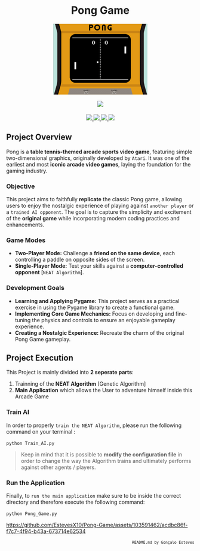 <p>
<div align="center">

# Pong Game
</div>
</p>

<p align="center" width="100%">
    <img src="./Pong Game/Assets/Pong_Game.gif" width="50%" height="50%" />
</p>

<div align="center">
    <a>
        <img src="https://img.shields.io/badge/Made%20with-Python-white?style=for-the-badge&logo=Python&logoColor=white">
    </a>
</div>

<br/>

<div align="center">
    <a href="https://github.com/EstevesX10/Pong-Game/blob/main/LICENSE">
        <img src="https://img.shields.io/github/license/EstevesX10/Pong-Game?style=flat&logo=gitbook&logoColor=white&label=License&color=white">
    </a>
    <a href="">
        <img src="https://img.shields.io/github/repo-size/EstevesX10/Pong-Game?style=flat&logo=googlecloudstorage&logoColor=white&logoSize=auto&label=Repository%20Size&color=white">
    </a>
    <a href="">
        <img src="https://img.shields.io/github/stars/EstevesX10/Pong-Game?style=flat&logo=adafruit&logoColor=white&logoSize=auto&label=Stars&color=white">
    </a>
    <a href="https://github.com/EstevesX10/Pong-Game/blob/main/DEPENDENCIES.md">
        <img src="https://img.shields.io/badge/Dependencies-DEPENDENCIES.md-white?style=flat&logo=anaconda&logoColor=white&logoSize=auto&color=white"> 
    </a>
</div>

## Project Overview

Pong is a **table tennis-themed arcade sports video game**, featuring simple two-dimensional graphics, originally developed by `Atari`. It was one of the earliest and most **iconic arcade video games**, laying the foundation for the gaming industry.

### Objective

This project aims to faithfully **replicate** the classic Pong game, allowing users to enjoy the nostalgic experience of playing against ``another player`` or a ``trained AI opponent``. The goal is to capture the simplicity and excitement of the **original game** while incorporating modern coding practices and enhancements.

### Game Modes

- **Two-Player Mode:** Challenge a **friend on the same device**, each controlling a paddle on opposite sides of the screen.
- **Single-Player Mode:** Test your skills against a **computer-controlled opponent** [`NEAT Algorithm`].

### Development Goals

- **Learning and Applying Pygame:** This project serves as a practical exercise in using the Pygame library to create a functional game.
- **Implementing Core Game Mechanics:** Focus on developing and fine-tuning the physics and controls to ensure an enjoyable gameplay experience.
- **Creating a Nostalgic Experience:** Recreate the charm of the original Pong Game gameplay.

## Project Execution

This Project is mainly divided into **2 seperate parts**:

1. Trainning of the **NEAT Algorithm** [Genetic Algorithm]
2. **Main Application** which allows the User to adventure himself inside this Arcade Game

### Train AI

In order to properly ``train the NEAT Algorithm``, please run the following command on your terminal :

    python Train_AI.py

> Keep in mind that it is possible to **modify the configuration file** in order to change the way the Algorithm trains and ultimately performs against other agents / players.

### Run the Application

Finally, to ``run the main application`` make sure to be inside the correct directory and therefore execute the following command:

    python Pong_Game.py

https://github.com/EstevesX10/Pong-Game/assets/103591462/acdbc86f-f7c7-4f94-b43a-673714e62534

<div align="right">
<sub>
<!-- <sup></sup> -->

`README.md by Gonçalo Esteves`
</sub>
</div>
